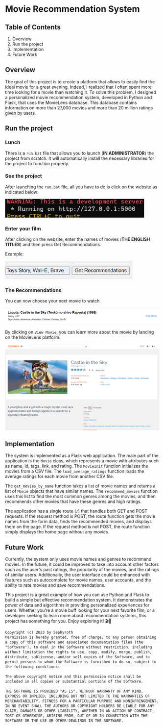 # Movie Recommendation System

## Table of Contents
1. Overview
2. Run the project
3. Implementation
4. Future Work

## Overview <a name="overview"></a>

The goal of this project is to create a platform that allows to easily find the ideal movie for a great evening. Indeed, I realized that I often spent more time looking for a movie than watching it. To solve this problem, I designed a personalized movie recommendation system, developed in Python and Flask, that uses the MovieLens database. This database contains information on more than 27,000 movies and more than 20 million ratings given by users.

## Run the project <a name="run-the-project"></a>

### Lunch

There is a `run.bat` file that allows you to launch (**IN ADMINISTRATOR**) the project from scratch. It will automatically install the necessary libraries for the project to function properly.

### See the project

After launching the `run.bat` file, all you have to do is click on the website as indicated below:

![](picture/site.png)


### Enter your film 

After clicking on the website, enter the names of movies (**THE ENGLISH TITLES**) and then press Get Recommendations.

Example:

![](picture/list_film.png)

### The Recommendations

You can now choose your next movie to watch.

![](picture/film.png)

By clicking on `View Movie`, you can learn more about the movie by landing on the MovieLens platform.

![](picture/film_page.png)

## Implementation <a name="implementation"></a>

The system is implemented as a Flask web application. The main part of the application is the `Movie` class, which represents a movie with attributes such as name, id, tags, link, and rating. The `MovieInit` function initializes the movies from a CSV file. The `load_average_ratings` function loads the average ratings for each movie from another CSV file.

The `get_movies_by_name` function takes a list of movie names and returns a list of `Movie` objects that have similar names. The `recommend_movies` function uses this list to find the most common genres among the movies, and then recommends other movies that have these genres and high ratings.

The application has a single route (`/`) that handles both GET and POST requests. If the request method is POST, the route function gets the movie names from the form data, finds the recommended movies, and displays them on the page. If the request method is not POST, the route function simply displays the home page without any movies.


## Future Work <a name="future-work"></a>

Currently, the system only uses movie names and genres to recommend movies. In the future, it could be improved to take into account other factors such as the user's past ratings, the popularity of the movies, and the ratings of similar users. Additionally, the user interface could be enhanced with features such as autocomplete for movie names, user accounts, and the ability to rate movies and save recommendations. 

This project is a great example of how you can use Python and Flask to build a simple but effective recommendation system. It demonstrates the power of data and algorithms in providing personalized experiences for users. Whether you're a movie buff looking for your next favorite film, or a developer seeking to learn more about recommendation systems, this project has something for you. Enjoy exploring it! 🎬🍿

```
Copyright (c) 2023 by Sephyroth
Permission is hereby granted, free of charge, to any person obtaining a copy of this software and associated documentation files (the "Software"), to deal in the Software without restriction, including without limitation the rights to use, copy, modify, merge, publish, distribute, sublicense, and/or sell copies of the Software, and to permit persons to whom the Software is furnished to do so, subject to the following conditions:

The above copyright notice and this permission notice shall be included in all copies or substantial portions of the Software.

THE SOFTWARE IS PROVIDED "AS IS", WITHOUT WARRANTY OF ANY KIND, EXPRESS OR IMPLIED, INCLUDING BUT NOT LIMITED TO THE WARRANTIES OF MERCHANTABILITY, FITNESS FOR A PARTICULAR PURPOSE AND NONINFRINGEMENT. IN NO EVENT SHALL THE AUTHORS OR COPYRIGHT HOLDERS BE LIABLE FOR ANY CLAIM, DAMAGES OR OTHER LIABILITY, WHETHER IN AN ACTION OF CONTRACT, TORT OR OTHERWISE, ARISING FROM, OUT OF OR IN CONNECTION WITH THE SOFTWARE OR THE USE OR OTHER DEALINGS IN THE SOFTWARE.
```
